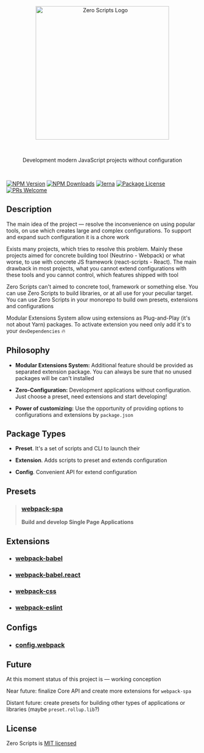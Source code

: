 <br><br>

<p align="center">
  <a href="https://github.com/artemirq/zero-scripts" target="blank">
    <img src="https://svgshare.com/i/ANb.svg" width="350" alt="Zero Scripts Logo" />
  </a>
</p>

<br>

<p align="center">Development modern JavaScript projects without configuration</p>

<br>

<a href="https://www.npmjs.com/~zero-scripts"><img src="https://img.shields.io/npm/v/@zero-scripts/core.svg" alt="NPM Version" /></a>
<a href="https://www.npmjs.com/~zero-scripts"><img src="https://img.shields.io/npm/dm/@zero-scripts/core.svg" alt="NPM Downloads" /></a>
[![lerna](https://img.shields.io/badge/maintained%20with-lerna-cc00ff.svg)](https://lernajs.io/)
<a href="https://www.npmjs.com/~zero-scripts"><img src="https://img.shields.io/npm/l/@zero-scripts/core.svg" alt="Package License" /></a>
[![PRs Welcome](https://img.shields.io/badge/PRs-welcome-green.svg)](https://github.com/artemirq/zero-scripts/pulls)

## Description

The main idea of the project — resolve the inconvenience on using popular tools, on use which creates large and complex configurations. To support and expand such configuration it is a chore work

Exists many projects, which tries to resolve this problem. Mainly these projects aimed for concrete building tool (Neutrino - Webpack) or what worse, to use with concrete JS framework (react-scripts - React). The main drawback in most projects, what you cannot extend configurations with these tools and you cannot control, which features shipped with tool

Zero Scripts can't aimed to concrete tool, framework or something else. You can use Zero Scripts to build libraries, or at all use for your peculiar target. You can use Zero Scripts in your monorepo to build own presets, extensions and configurations

Modular Extensions System allow using extensions as Plug-and-Play (it's not about Yarn) packages. To activate extension you need only add it's to your `devDependencies` 🔥

## Philosophy

- **Modular Extensions System:** Additional feature should be provided as separated extension package. You can always be sure that no unused packages will be can't installed

- **Zero-Configuration:** Development applications without configuration. Just choose a preset, need extensions and start developing!

- **Power of customizing:** Use the opportunity of providing options to configurations and extensions by `package.json`

## Package Types

- **Preset**. It's a set of scripts and CLI to launch their

- **Extension**. Adds scripts to preset and extends configuration

- **Config**. Convenient API for extend configuration

## Presets

> ### [webpack-spa](packages/preset.webpack-spa)
> **Build and develop Single Page Applications**

## Extensions

* ### [webpack-babel](packages/extension.webpack-babel)
* ### [webpack-babel.react](packages/extension.webpack-babel.react)
* ### [webpack-css](packages/extension.webpack-css)
* ### [webpack-eslint](packages/extension.webpack-eslint)

## Configs

* ### [config.webpack](packages/config.webpack)

## Future

At this moment status of this project is — working conception

Near future: finalize Core API and create more extensions for `webpack-spa`

Distant future: create presets for building other types of applications or libraries (maybe `preset.rollup.lib`?)

## License

Zero Scripts is [MIT licensed](./LICENSE)
